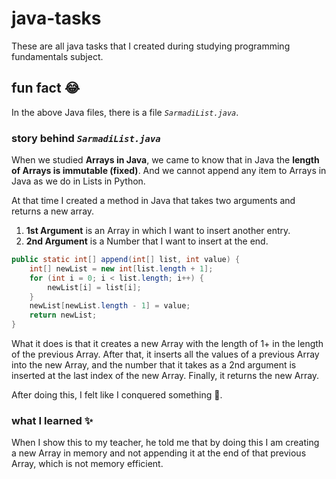 # java-tasks

These are all java tasks that I created during studying programming fundamentals subject.

## fun fact :joy:

In the above Java files, there is a file _`SarmadiList.java`_.

### story behind _`SarmadiList.java`_

When we studied **Arrays in Java**, we came to know that in Java the **length of Arrays is immutable (fixed)**. And we cannot append any item to Arrays in Java as we do in Lists in Python.

At that time I created a method in Java that takes two arguments and returns a new array.

1. **1st Argument** is an Array in which I want to insert another entry.
2. **2nd Argument** is a Number that I want to insert at the end.

```java
public static int[] append(int[] list, int value) {
    int[] newList = new int[list.length + 1];
    for (int i = 0; i < list.length; i++) {
        newList[i] = list[i];
    }
    newList[newList.length - 1] = value;
    return newList;
}
```

What it does is that it creates a new Array with the length of 1+ in the length of the previous Array. After that, it inserts all the values of a previous Array into the new Array, and the number that it takes as a 2nd argument is inserted at the last index of the new Array. Finally, it returns the new Array.

After doing this, I felt like I conquered something :rofl:.

### what I learned :sparkles:

When I show this to my teacher, he told me that by doing this I am creating a new Array in memory and not appending it at the end of that previous Array, which is not memory efficient.

